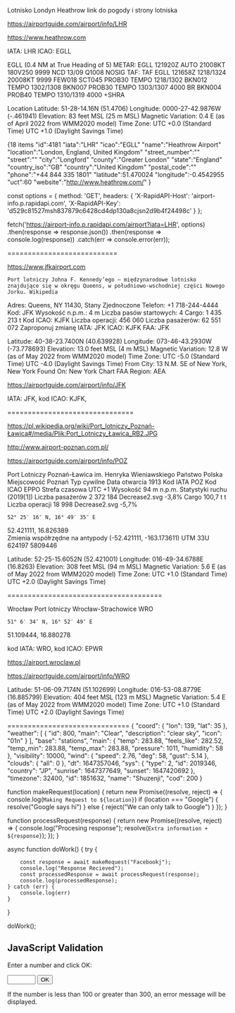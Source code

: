 

Lotnisko Londyn Heathrow
link do pogody i strony lotniska

https://airportguide.com/airport/info/LHR

https://www.heathrow.com

IATA: LHR
ICAO: EGLL


EGLL (0.4 NM at True Heading of 5)
METAR: EGLL 121920Z AUTO 21008KT 180V250 9999 NCD 13/09 Q1008 NOSIG
TAF: TAF EGLL 121658Z 1218/1324 20008KT 9999 FEW018 SCT045 PROB30 TEMPO 1218/1302 BKN012 TEMPO 1302/1308 BKN007 PROB30 TEMPO 1303/1307 4000 BR BKN004 PROB40 TEMPO 1310/1319 4000 +SHRA

Location
Latitude: 
51-28-14.16N (51.4706)
Longitude: 
0000-27-42.9876W (-.461941)
Elevation: 
83 feet MSL (25 m MSL)
Magnetic Variation: 
0.4 E (as of April 2022 from WMM2020 model)
Time Zone: 
UTC +0.0 (Standard Time)
UTC +1.0 (Daylight Savings Time)

{18 items
"id":4181
"iata":"LHR"
"icao":"EGLL"
"name":"Heathrow Airport"
"location":"London, England, United Kingdom"
"street_number":""
"street":""
"city":"Longford"
"county":"Greater London"
"state":"England"
"country_iso":"GB"
"country":"United Kingdom"
"postal_code":""
"phone":"+44 844 335 1801"
"latitude":51.470024
"longitude":-0.4542955
"uct":60
"website":"http://www.heathrow.com/"
}

const options = {
	method: 'GET',
	headers: {
		'X-RapidAPI-Host': 'airport-info.p.rapidapi.com',
		'X-RapidAPI-Key': 'd529c81527msh837879c6428cd4dp130a8cjsn2d9b4f24498c'
	}
};

fetch('https://airport-info.p.rapidapi.com/airport?iata=LHR', options)
	.then(response => response.json())
	.then(response => console.log(response))
	.catch(err => console.error(err));


===========================

https://www.jfkairport.com

    Port lotniczy Johna F. Kennedy’ego – międzynarodowe lotnisko znajdujące się w okręgu Queens, w południowo-wschodniej części Nowego Jorku. Wikipedia
Adres: Queens, NY 11430, Stany Zjednoczone
Telefon: +1 718-244-4444
Kod: JFK
Wysokość n.p.m.: 4 m
Liczba pasów startowych: 4
Cargo: 1 435 213 t
Kod ICAO: KJFK
Liczba operacji: 456 060
Liczba pasażerów: 62 551 072
Zaproponuj zmianę
IATA: JFK
ICAO: KJFK
FAA: JFK


Latitude: 
40-38-23.7400N (40.639928)
Longitude: 
073-46-43.2930W (-73.778693)
Elevation: 
13.0 feet MSL (4 m MSL)
Magnetic Variation: 
12.8 W (as of May 2022 from WMM2020 model)
Time Zone: 
UTC -5.0 (Standard Time)
UTC -4.0 (Daylight Savings Time)
From City: 
13 N.M. SE of New York, New York
Found On: 
New York Chart
FAA Region: 
AEA


https://airportguide.com/airport/info/JFK


 IATA: JFK, kod ICAO: KJFK,

===============================

https://pl.wikipedia.org/wiki/Port_lotniczy_Poznań-Ławica#/media/Plik:Port_Lotniczy_Ławica_RB2.JPG

http://www.airport-poznan.com.pl/

https://airportguide.com/airport/info/POZ

Port Lotniczy Poznań-Ławica im. Henryka Wieniawskiego
Państwo	 Polska
Miejscowość	Poznań
Typ	cywilne
Data otwarcia	1913
Kod IATA	POZ
Kod ICAO	EPPO
Strefa czasowa	UTC +1
Wysokość	94 m n.p.m.
Statystyki ruchu (2019[1])
Liczba pasażerów	2 372 184 Decrease2.svg -3,8%
Cargo	100,7 t t
Liczba operacji	18 998 Decrease2.svg -5,7%

	52° 25′ 16″ N, 16° 49′ 35″ E
52.421111, 16.826389	
Zmienia współrzędne na antypody (-52.421111, -163.173611)
UTM	33U 624197 5809446



Latitude: 
52-25-15.6052N (52.421001)
Longitude: 
016-49-34.6788E (16.8263)
Elevation: 
308 feet MSL (94 m MSL)
Magnetic Variation: 
5.6 E (as of May 2022 from WMM2020 model)
Time Zone: 
UTC +1.0 (Standard Time)
UTC +2.0 (Daylight Savings Time)



======================================


Wrocław	Port lotniczy Wrocław-Strachowice	WRO

	51° 6′ 34″ N, 16° 52′ 49″ E
51.109444, 16.880278

kod IATA: WRO, kod ICAO: EPWR

https://airport.wroclaw.pl

https://airportguide.com/airport/info/WRO




Latitude: 
51-06-09.7174N (51.102699)
Longitude: 
016-53-08.8779E (16.885799)
Elevation: 
404 feet MSL (123 m MSL)
Magnetic Variation: 
5.4 E (as of May 2022 from WMM2020 model)
Time Zone: 
UTC +1.0 (Standard Time)
UTC +2.0 (Daylight Savings Time)



==============================
{
  "coord": {
    "lon": 139,
    "lat": 35
  },
  "weather": [
    {
      "id": 800,
      "main": "Clear",
      "description": "clear sky",
      "icon": "01n"
    }
  ],
  "base": "stations",
  "main": {
    "temp": 283.88,
    "feels_like": 282.52,
    "temp_min": 283.88,
    "temp_max": 283.88,
    "pressure": 1011,
    "humidity": 58
  },
  "visibility": 10000,
  "wind": {
    "speed": 2.76,
    "deg": 58,
    "gust": 5.14
  },
  "clouds": {
    "all": 0
  },
  "dt": 1647357046,
  "sys": {
    "type": 2,
    "id": 2019346,
    "country": "JP",
    "sunrise": 1647377649,
    "sunset": 1647420692
  },
  "timezone": 32400,
  "id": 1851632,
  "name": "Shuzenji",
  "cod": 200
}






function makeRequest(location) {
    return new Promise((resolve, reject) => {
        console.log(`Making Request to ${location}`)
        if (location === "Google") {
            resolve("Google says hi")
        } else {
            reject("We can only talk to Google")
        }
    });
}

function processRequest(response) {
    return new Promise((resolve, reject) => {
        console.log("Procesing response");
        resolve(`Extra information + ${response}`);
    });
}

async function doWork() {
    try {

        const response = await makeRequest("Facebookj");
        console.log("Response Recieved");
        const processedResponse = await processRequest(response);
        console.log(processedResponse);
    } catch (err) {
        console.log(err)
    }
}

doWork();



<!DOCTYPE html>
<html>
<body>

<h2>JavaScript Validation</h2>

<p>Enter a number and click OK:</p>

<input id="id1" type="number" min="100" max="300" required>
<button onclick="myFunction()">OK</button>

<p>If the number is less than 100 or greater than 300, an error message will be displayed.</p>

<p id="demo"></p>

<script>
function myFunction() {
  const inpObj = document.getElementById("id1");
  if (!inpObj.checkValidity()) {
    document.getElementById("demo").innerHTML = inpObj.validationMessage;
  } else {
    document.getElementById("demo").innerHTML = "Input OK";
  } 
} 
</script>

</body>
</html>
